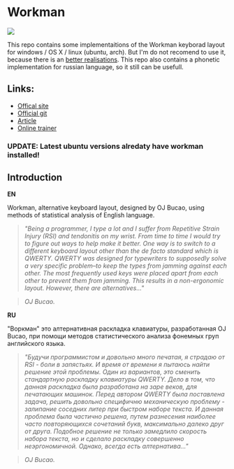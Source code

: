 # Workman #

<img src="http://www.workmanlayout.com/blog/wp-content/uploads/2012/11/copy-g49133.png"/>

This repo contains some implementaitions of the Workman keyborad layout for windows / OS X / linux (ubuntu, arch).
But I'm do not recomend to use it, because there is an [better realisations](https://github.com/deekayen/workman).
This repo also contains a phonetic implementation for russian language, so it still can be usefull.

## Links: ##

 * [Offical site](http://www.workmanlayout.com/)
 * [Official git](https://github.com/deekayen/workman)
 * [Article](http://viralintrospection.wordpress.com/2010/09/06/a-different-philosophy-in-designing-keyboard-layouts/)
 * [Online trainer](http://klava.org/#eng_basic)

### UPDATE: Latest ubuntu versions alredaty have workman installed! ###

## Introduction ##

**EN** 

Workman, alternative keyboard layout, designed by OJ Bucao, using methods of statistical analysis of English language.
 
> *"Being a programmer, I type a lot and I suffer from Repetitive Strain Injury (RSI) and tendonitis on my wrist. From time to time I would try to figure out ways to help make it better. One way is to switch to a different keyboard layout other than the de facto standard which is QWERTY. QWERTY was designed for typewriters to supposedly solve a very specific problem–to keep the types from jamming against each other. The most frequently used keys were placed apart from each other to prevent them from jamming. This results in a non-ergonomic layout. However, there are alternatives..."* 

> *OJ Bucao.*

**RU** 

"Воркман" это алтернативная раскладка клавиатуры, разработанная OJ Bucao,
при помощи методов статистического анализа фонемных груп английского языка.

> *"Будучи программистом и довольно много печатая, я страдаю от RSI - боли в запястьях. И время от времени я пытаюсь найти решение этой проблемы. Один из вариантов, это сменить стандартную раскладку клавиатуры QWERTY. Дело в том, что данная раскладка была разработана на заре веков, для печатающих машинок. Перед автором QWERTY была поставлена задача, решить довольно специфичню механическую проблему - залипание соседних литер при быстром наборе текста. И данная проблема была частично решена, путем разнесения наиболее часто повторяющихся сочетаний букв, максимально далеко друг от друга. Подобное решение не только замедлило скорость набора текста, но и сделало раскладку совершенно неэргономичной. Однако, всегда есть алтернатива..."*

> *OJ Bucao.*
